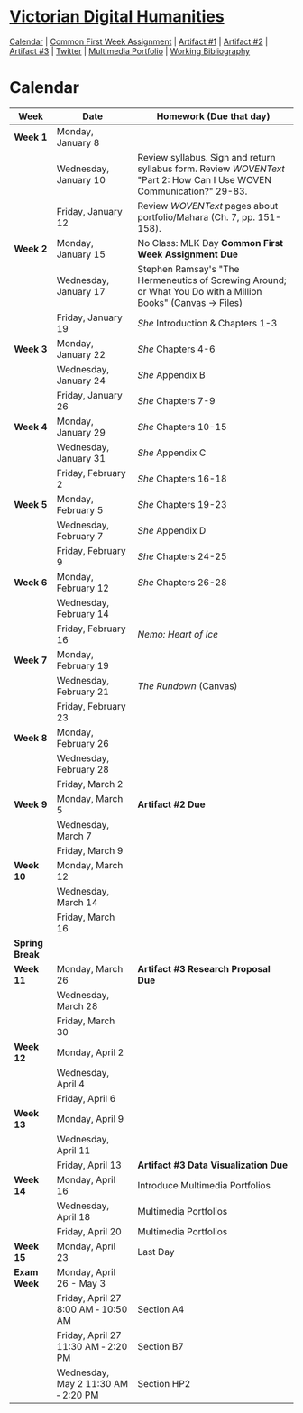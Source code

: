 <link rel="shortcut icon" href="https://kholterhoff.github.io/S18_ENG_1102/favicon.ico" type="image/x-icon">
<link rel="icon" href="https://kholterhoff.github.io/S18_ENG_1102/favicon.ico" type="image/x-icon">

<h1><a href="https://kholterhoff.github.io/S18_ENG_1102/Course_Description">Victorian Digital Humanities</a></h1>

<a href="https://kholterhoff.github.io/S18_ENG_1102/Victorians_In_Cyberspace">Calendar</a>  |  <a href="https://kholterhoff.github.io/S18_ENG_1102/Common_First_Week_Assignment">Common First Week Assignment</a> | <a href="https://kholterhoff.github.io/S18_ENG_1102/Artifact_1">Artifact #1</a> |  <a href="https://kholterhoff.github.io/S18_ENG_1102/Artifact_2">Artifact #2</a> |  <a href="https://kholterhoff.github.io/S18_ENG_1102/Artifact_3">Artifact #3</a> |  <a href="https://kholterhoff.github.io/S18_ENG_1102/Twitter">Twitter</a> | <a href="https://kholterhoff.github.io/S18_ENG_1102/Multimedia_Portfolio">Multimedia Portfolio</a> | <a href="https://kholterhoff.github.io/S18_ENG_1102/Bibliography">Working Bibliography</a>

<h1>Calendar</h1>

|Week|Date| Homework (Due that day)|
|----|--------------|----------------------------------------------|
|**Week 1**|Monday, January 8 | |
||Wednesday, January 10 |  Review syllabus. Sign and return syllabus form. Review _WOVENText_ "Part 2: How Can I Use WOVEN Communication?" 29-83. |
||Friday, January 12 | Review _WOVENText_ pages about portfolio/Mahara (Ch. 7, pp. 151-158). |
|**Week 2**|Monday, January 15 | No Class: MLK Day **Common First Week Assignment Due** |
||Wednesday, January 17 | Stephen Ramsay's "The Hermeneutics of Screwing Around; or What You Do with a Million Books" (Canvas -> Files) |
||Friday, January 19 | _She_ Introduction & Chapters 1-3 |
|**Week 3**|Monday, January 22	 |	_She_ Chapters 4-6 |
||Wednesday, January 24 | _She_ Appendix B |
||Friday, January 26 | _She_ Chapters 7-9 |
|**Week 4**|Monday, January 29 | _She_  Chapters 10-15 |
||Wednesday, January 31 | _She_ Appendix C |
||Friday, February 2 | _She_ Chapters 16-18 |
|**Week 5**|Monday, February 5 | _She_ Chapters 19-23 |
||Wednesday, February 7 | _She_ Appendix D |
||Friday, February 9 | _She_ Chapters 24-25 | 
|**Week 6**|Monday, February 12 | _She_ Chapters 26-28 |
||Wednesday, February 14 |  |
||Friday, February 16 | _Nemo: Heart of Ice_ |
|**Week 7**|Monday, February 19 |  |
||Wednesday, February 21 | _The Rundown_ (Canvas) | 
||Friday, February 23 |  |
|**Week 8**|Monday, February 26	|  |
||Wednesday, February 28 |  |
||Friday, March 2 | |
|**Week 9**|Monday, March 5 | **Artifact #2 Due** |
||Wednesday, March 7 |  | 
||Friday, March 9 |  |
|**Week 10**|Monday, March 12 |  |
||Wednesday, March 14 |  | 
||Friday, March 16 | |
|**Spring Break**| | |
|**Week 11**|Monday, March 26 | **Artifact #3 Research Proposal Due** |
||Wednesday, March 28 | | 
||Friday, March 30	 |	|
|**Week 12**|Monday, April 2 | |
||Wednesday, April 4 | | 
||Friday, April 6 |  |
|**Week 13**|Monday, April 9 |  |
||Wednesday, April 11 |	|
||Friday, April 13 |	**Artifact #3 Data Visualization Due** |
|**Week 14**|Monday, April 16	 | Introduce Multimedia Portfolios|
||Wednesday, April 18 | Multimedia Portfolios| 
||Friday, April 20 | Multimedia Portfolios|
|**Week 15**|Monday, April 23 | Last Day |
|**Exam Week**|Monday, April 26 - May 3| |
||Friday, April 27 8:00 AM ‐ 10:50 AM| Section A4 |
||Friday, April 27 11:30 AM ‐ 2:20 PM| Section B7 |
||Wednesday, May 2 11:30 AM ‐ 2:20 PM| Section HP2 |
